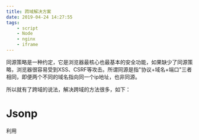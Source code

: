 ```yaml
---
title: 跨域解决方案
date: 2019-04-24 14:27:55
tags:
    - script
    - Node
    - nginx
    - iframe
---
```


同源策略是一种约定，它是浏览器最核心也最基本的安全功能，如果缺少了同源策略，浏览器很容易受到XSS、CSRF等攻击。所谓同源是指"协议+域名+端口"三者相同，即便两个不同的域名指向同一个ip地址，也非同源。

所以就有了跨域的说法，解决跨域的方法很多，如下：

# Jsonp
 利用 <script> 标签没有跨域限制的漏洞，网页可以得到从其他来源动态产生的 JSON 数据。JSONP请求一定需要对方的服务器做支持才可以。
 
# cors
 CORS 需要浏览器和后端同时支持。IE 8 和 9 需要通过 XDomainRequest 来实现。
 服务端设置 Access-Control-Allow-Origin 就可以开启 CORS。
 
# Node中间件代理(两次跨域)
  实现原理：同源策略是浏览器需要遵循的标准，而如果是服务器向服务器请求就无需遵循同源策略。

# nginx反向代理
实现原理类似于Node中间件代理，需要你搭建一个中转nginx服务器，用于转发请求。

# location.hash + iframe
实现原理： a.html欲与c.html跨域相互通信，通过中间页b.html来实现。 三个页面，不同域之间利用iframe的location.hash传值，相同域之间直接js访问来通信


# document.domain + iframe
  该方式只能用于二级域名相同的情况下，比如 a.test.com 和 b.test.com 适用于该方式。
  只需要给页面添加 document.domain ='test.com' 表示二级域名都相同就可以实现跨域
  
# window.name + iframe
   window.name属性的独特之处：name值在不同的页面（甚至不同域名）加载后依旧存在，并且可以支持非常长的 name 值（2MB）。
   
# 总结
CORS支持所有类型的HTTP请求，是跨域HTTP请求的根本解决方案
JSONP只支持GET请求，JSONP的优势在于支持老式浏览器，以及可以向不支持CORS的网站请求数据。
不管是Node中间件代理还是nginx反向代理，主要是通过同源策略对服务器不加限制。
日常工作中，用得比较多的跨域方案是cors和nginx反向代理